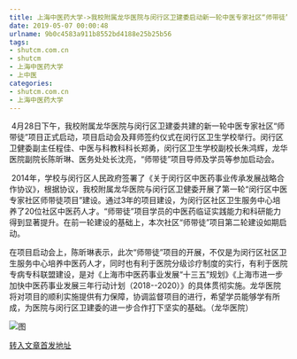 ```yaml
---
title: 上海中医药大学->我校附属龙华医院与闵行区卫建委启动新一轮中医专家社区“师带徒”项目 | shutcm.com.cn
date: 2019-05-07 00:00:48
urlname: 9b0c4583a911b8552bd4188e25b25b56
tags: 
- shutcm.com.cn
- shutcm
- 上海中医药大学
- 上中医
categories:
- shutcm.com.cn
- 上海中医药大学
---
```


 4月28日下午，我校附属龙华医院与闵行区卫建委共建的新一轮中医专家社区“师带徒”项目正式启动，项目启动会及拜师签约仪式在闵行区卫生学校举行。闵行区卫健委副主任程佳、中医与科教科科长郑勇，闵行区卫生学校副校长朱鸿辉，龙华医院副院长陈昕琳、医务处处长沈亮，“师带徒”项目导师及学员等参加启动会。

 2014年，学校与闵行区人民政府签署了《关于闵行区中医药事业传承发展战略合作协议》，根据协议，我校附属龙华医院与闵行区卫健委开展了第一轮“闵行区中医专家社区师带徒项目”建设。通过3年的项目建设，为闵行区社区卫生服务中心培养了20位社区中医药人才。“师带徒”项目学员的中医药临证实践能力和科研能力得到显著提升。在前一轮建设的基础上，本次社区“师带徒”项目第二轮建设如期启动。

在项目启动会上，陈昕琳表示，此次“师带徒”项目的开展，不仅是为闵行区社区卫生服务中心培养中医药人才，同时也有利于医院分级诊疗制度的实行，有利于医院专病专科联盟建设，是对《上海市中医药事业发展“十三五”规划》《上海市进一步加快中医药事业发展三年行动计划（2018--2020）》的具体贯彻实施。龙华医院将对项目的顺利实施提供有力保障，协调监督项目的进行，希望学员能够学有所成，为医院与闵行区卫建委的进一步合作打下坚实的基础。（龙华医院）

![图](http://www.shutcm.edu.cn/_upload/article/images/9f/30/028846ba4acf9553e4c339d40c61/1a393781-497b-4baf-bfde-83b3983fb7ae.jpg)

[转入文章首发地址](http://www.shutcm.edu.cn/2019/0430/c973a103545/page.htm)